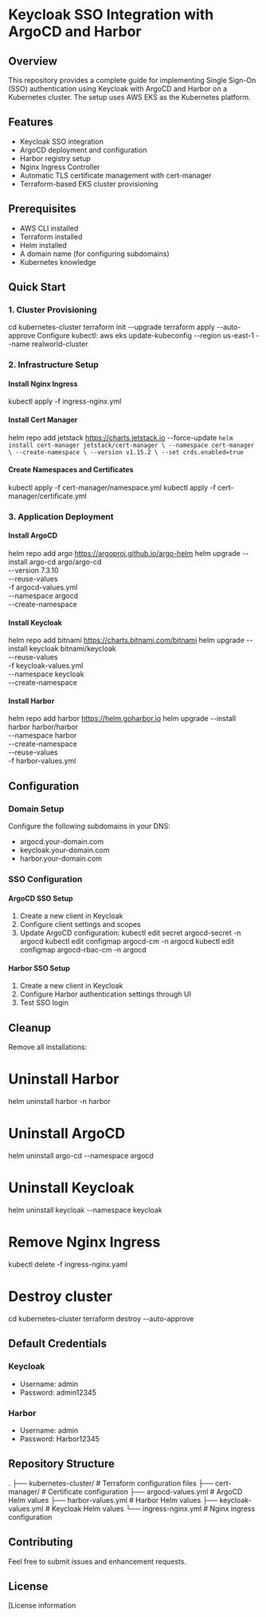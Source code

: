# Keycloak SSO Integration with ArgoCD and Harbor

## Overview
This repository provides a complete guide for implementing Single Sign-On (SSO) authentication using Keycloak with ArgoCD and Harbor on a Kubernetes cluster. The setup uses AWS EKS as the Kubernetes platform.

## Features
- Keycloak SSO integration
- ArgoCD deployment and configuration
- Harbor registry setup
- Nginx Ingress Controller
- Automatic TLS certificate management with cert-manager
- Terraform-based EKS cluster provisioning

## Prerequisites
- AWS CLI installed
- Terraform installed
- Helm installed
- A domain name (for configuring subdomains)
- Kubernetes knowledge

## Quick Start

### 1. Cluster Provisioning
cd kubernetes-cluster
terraform init --upgrade
terraform apply --auto-approve
Configure kubectl:
aws eks update-kubeconfig --region us-east-1 --name realworld-cluster
### 2. Infrastructure Setup

#### Install Nginx Ingress
kubectl apply -f ingress-nginx.yml
#### Install Cert Manager
helm repo add jetstack https://charts.jetstack.io --force-update
`helm install cert-manager jetstack/cert-manager \
  --namespace cert-manager \
  --create-namespace \
  --version v1.15.2 \
  --set crds.enabled=true`
#### Create Namespaces and Certificates
kubectl apply -f cert-manager/namespace.yml
kubectl apply -f cert-manager/certificate.yml
### 3. Application Deployment

#### Install ArgoCD
helm repo add argo https://argoproj.github.io/argo-helm
helm upgrade --install argo-cd argo/argo-cd \
  --version 7.3.10 \
  --reuse-values \
  -f argocd-values.yml \
  --namespace argocd \
  --create-namespace
#### Install Keycloak
helm repo add bitnami https://charts.bitnami.com/bitnami
helm upgrade --install keycloak bitnami/keycloak \
  --reuse-values \
  -f keycloak-values.yml \
  --namespace keycloak \
  --create-namespace
#### Install Harbor
helm repo add harbor https://helm.goharbor.io
helm upgrade --install harbor harbor/harbor \
  --namespace harbor \
  --create-namespace \
  --reuse-values \
  -f harbor-values.yml
## Configuration

### Domain Setup
Configure the following subdomains in your DNS:
- argocd.your-domain.com
- keycloak.your-domain.com
- harbor.your-domain.com

### SSO Configuration

#### ArgoCD SSO Setup
1. Create a new client in Keycloak
2. Configure client settings and scopes
3. Update ArgoCD configuration:
kubectl edit secret argocd-secret -n argocd
kubectl edit configmap argocd-cm -n argocd
kubectl edit configmap argocd-rbac-cm -n argocd
#### Harbor SSO Setup
1. Create a new client in Keycloak
2. Configure Harbor authentication settings through UI
3. Test SSO login

## Cleanup

Remove all installations:
# Uninstall Harbor
helm uninstall harbor -n harbor

# Uninstall ArgoCD
helm uninstall argo-cd --namespace argocd

# Uninstall Keycloak
helm uninstall keycloak --namespace keycloak

# Remove Nginx Ingress
kubectl delete -f ingress-nginx.yaml

# Destroy cluster
cd kubernetes-cluster
terraform destroy --auto-approve
## Default Credentials

### Keycloak
- Username: admin
- Password: admin12345

### Harbor
- Username: admin
- Password: Harbor12345

## Repository Structure
.
├── kubernetes-cluster/     # Terraform configuration files
├── cert-manager/          # Certificate configuration
├── argocd-values.yml      # ArgoCD Helm values
├── harbor-values.yml      # Harbor Helm values
├── keycloak-values.yml    # Keycloak Helm values
└── ingress-nginx.yml      # Nginx ingress configuration
## Contributing
Feel free to submit issues and enhancement requests.

## License
[License information